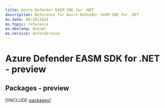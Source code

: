 ```yaml
---
title: Azure Defender EASM SDK for .NET
description: Reference for Azure Defender EASM SDK for .NET
ms.date: 09/20/2024
ms.topic: reference
ms.devlang: dotnet
ms.service: defendereasm
---
```

# Azure Defender EASM SDK for .NET - preview
## Packages - preview
[!INCLUDE [packages](defender-easm-index.md)]